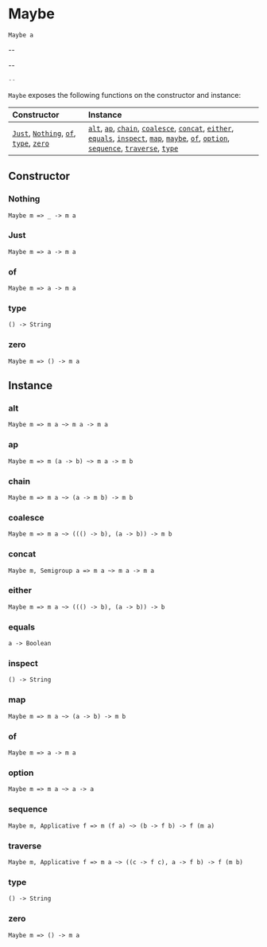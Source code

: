 # Maybe

`Maybe a`

--

--

```js
--
```

`Maybe` exposes the following functions on the constructor and instance:

| Constructor | Instance |
|:---|:---|
| [`Just`](#just), [`Nothing`](#nothing), [`of`](#of), [`type`](#type), [`zero`](#zero) | [`alt`](#alt), [`ap`](#ap), [`chain`](#chain), [`coalesce`](#coalesce), [`concat`](#concat), [`either`](#either), [`equals`](#equals), [`inspect`](#inspect), [`map`](#map), [`maybe`](#maybe), [`of`](#of), [`option`](#option), [`sequence`](#sequence), [`traverse`](#traverse), [`type`](#type) |

## Constructor

### Nothing

`Maybe m => _ -> m a`

### Just

`Maybe m => a -> m a`

### of

`Maybe m => a -> m a`

### type

`() -> String`

### zero

`Maybe m => () -> m a`

## Instance

### alt

`Maybe m => m a ~> m a -> m a`

### ap

`Maybe m => m (a -> b) ~> m a -> m b`

### chain

`Maybe m => m a ~> (a -> m b) -> m b`

### coalesce

`Maybe m => m a ~> ((() -> b), (a -> b)) -> m b`

### concat

`Maybe m, Semigroup a => m a ~> m a -> m a`

### either

`Maybe m => m a ~> ((() -> b), (a -> b)) -> b`

### equals

`a -> Boolean`

### inspect

`() -> String`

### map

`Maybe m => m a ~> (a -> b) -> m b`

### of

`Maybe m => a -> m a`

### option

`Maybe m => m a ~> a -> a`

### sequence

`Maybe m, Applicative f => m (f a) ~> (b -> f b) -> f (m a)`

### traverse

`Maybe m, Applicative f => m a ~> ((c -> f c), a -> f b) -> f (m b)`

### type

`() -> String`

### zero

`Maybe m => () -> m a`
